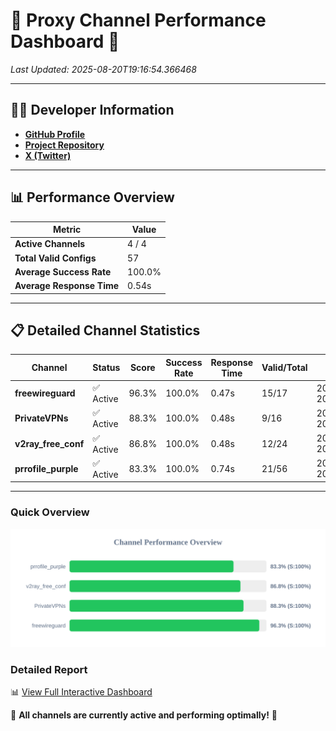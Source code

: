 # 🌟 Proxy Channel Performance Dashboard 🌟

_Last Updated: 2025-08-20T19:16:54.366468_

---

## 👩‍💻 Developer Information

- **[GitHub Profile](https://github.com/4n0nymou3)**  
- **[Project Repository](https://github.com/4n0nymou3/multi-proxy-config-fetcher)**  
- **[X (Twitter)](https://x.com/4n0nymou3)**  

---

## 📊 Performance Overview

| Metric                | Value       |
|-----------------------|-------------|
| **Active Channels**   | 4 / 4       |
| **Total Valid Configs** | 57          |
| **Average Success Rate** | 100.0%      |
| **Average Response Time** | 0.54s       |

---

## 📋 Detailed Channel Statistics

| Channel          | Status     | Score  | Success Rate | Response Time | Valid/Total | Last Success               |
|------------------|------------|--------|--------------|---------------|-------------|----------------------------|
| **freewireguard**  | ✅ Active  | 96.3%  | 100.0% | 0.47s         | 15/17       | 2025-08-20T19:16:54.364649 |
| **PrivateVPNs**  | ✅ Active  | 88.3%  | 100.0% | 0.48s         | 9/16       | 2025-08-20T19:16:53.861260 |
| **v2ray_free_conf**  | ✅ Active  | 86.8%  | 100.0% | 0.48s         | 12/24       | 2025-08-20T19:16:53.338888 |
| **prrofile_purple**  | ✅ Active  | 83.3%  | 100.0% | 0.74s         | 21/56       | 2025-08-20T19:16:52.815086 |

---

### Quick Overview
<div align="center">
  <a href="https://raw.githubusercontent.com/nullluser/NullRepo/refs/heads/main/assets/channel_stats_chart.svg">
    <img src="https://raw.githubusercontent.com/nullluser/NullRepo/refs/heads/main/assets/channel_stats_chart.svg" alt="Source Performance Statistics" width="800">
  </a>
</div>

### Detailed Report
📊 [View Full Interactive Dashboard](https://htmlpreview.github.io/?https://github.com/nullluser/NullRepo/blob/main/assets/performance_report.html)

🎉 **All channels are currently active and performing optimally!** 🎉
